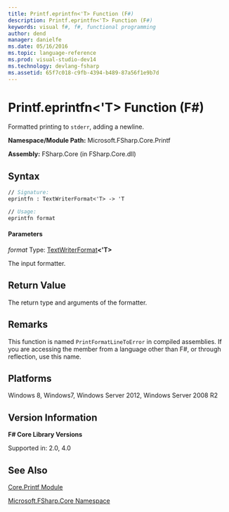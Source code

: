 ```yaml
---
title: Printf.eprintfn<'T> Function (F#)
description: Printf.eprintfn<'T> Function (F#)
keywords: visual f#, f#, functional programming
author: dend
manager: danielfe
ms.date: 05/16/2016
ms.topic: language-reference
ms.prod: visual-studio-dev14
ms.technology: devlang-fsharp
ms.assetid: 65f7c018-c9fb-4394-b489-87a56f1e9b7d
---
```


# Printf.eprintfn<'T> Function (F#)

Formatted printing to `stderr`, adding a newline.

**Namespace/Module Path:** Microsoft.FSharp.Core.Printf

**Assembly:** FSharp.Core (in FSharp.Core.dll)


## Syntax

```fsharp
// Signature:
eprintfn : TextWriterFormat<'T> -> 'T

// Usage:
eprintfn format
```

#### Parameters
*format*
Type: [TextWriterFormat](https://msdn.microsoft.com/library/2080c4a5-7bdd-4a01-8e01-10b498af92de)**&lt;'T&gt;**


The input formatter.

## Return Value

The return type and arguments of the formatter.

## Remarks
This function is named `PrintFormatLineToError` in compiled assemblies. If you are accessing the member from a language other than F#, or through reflection, use this name.

## Platforms
Windows 8, Windows7, Windows Server 2012, Windows Server 2008 R2


## Version Information
**F# Core Library Versions**

Supported in: 2.0, 4.0

## See Also
[Core.Printf Module](Core.Printf-Module-%5BFSharp%5D.md)

[Microsoft.FSharp.Core Namespace](Microsoft.FSharp.Core-Namespace-%5BFSharp%5D.md)
